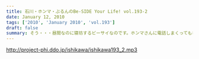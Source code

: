 ```yaml
---
title: 石川・ホンマ・ぶるんのBe-SIDE Your Life! vol.193-2
date: January 12, 2010
tags: ['2010', 'January 2010', 'vol.193']
draft: false
summary: そう・・・昼間なのに寝坊するビーサイなのです。ホンマさんに電話しまくってもなかなかでないのですよ。出た瞬間「今、出ます」・・・と。NAMAE
---
```


http://project-phi.ddo.jp/ishikawa/ishikawa193_2.mp3

